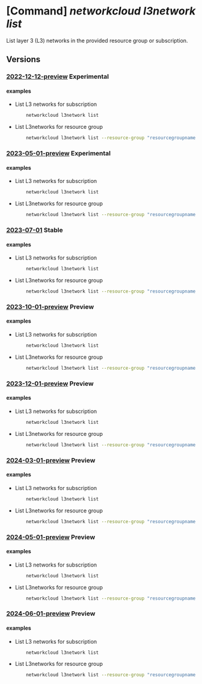 # [Command] _networkcloud l3network list_

List layer 3 (L3) networks in the provided resource group or subscription.

## Versions

### [2022-12-12-preview](/Resources/mgmt-plane/L3N1YnNjcmlwdGlvbnMve30vcHJvdmlkZXJzL21pY3Jvc29mdC5uZXR3b3JrY2xvdWQvbDNuZXR3b3Jrcw==/2022-12-12-preview.xml) **Experimental**

<!-- mgmt-plane /subscriptions/{}/providers/microsoft.networkcloud/l3networks 2022-12-12-preview -->
<!-- mgmt-plane /subscriptions/{}/resourcegroups/{}/providers/microsoft.networkcloud/l3networks 2022-12-12-preview -->

#### examples

- List L3 networks for subscription
    ```bash
        networkcloud l3network list
    ```

- List L3networks for resource group
    ```bash
        networkcloud l3network list --resource-group "resourcegroupname"
    ```

### [2023-05-01-preview](/Resources/mgmt-plane/L3N1YnNjcmlwdGlvbnMve30vcHJvdmlkZXJzL21pY3Jvc29mdC5uZXR3b3JrY2xvdWQvbDNuZXR3b3Jrcw==/2023-05-01-preview.xml) **Experimental**

<!-- mgmt-plane /subscriptions/{}/providers/microsoft.networkcloud/l3networks 2023-05-01-preview -->
<!-- mgmt-plane /subscriptions/{}/resourcegroups/{}/providers/microsoft.networkcloud/l3networks 2023-05-01-preview -->

#### examples

- List L3 networks for subscription
    ```bash
        networkcloud l3network list
    ```

- List L3networks for resource group
    ```bash
        networkcloud l3network list --resource-group "resourcegroupname"
    ```

### [2023-07-01](/Resources/mgmt-plane/L3N1YnNjcmlwdGlvbnMve30vcHJvdmlkZXJzL21pY3Jvc29mdC5uZXR3b3JrY2xvdWQvbDNuZXR3b3Jrcw==/2023-07-01.xml) **Stable**

<!-- mgmt-plane /subscriptions/{}/providers/microsoft.networkcloud/l3networks 2023-07-01 -->
<!-- mgmt-plane /subscriptions/{}/resourcegroups/{}/providers/microsoft.networkcloud/l3networks 2023-07-01 -->

#### examples

- List L3 networks for subscription
    ```bash
        networkcloud l3network list
    ```

- List L3networks for resource group
    ```bash
        networkcloud l3network list --resource-group "resourcegroupname"
    ```

### [2023-10-01-preview](/Resources/mgmt-plane/L3N1YnNjcmlwdGlvbnMve30vcHJvdmlkZXJzL21pY3Jvc29mdC5uZXR3b3JrY2xvdWQvbDNuZXR3b3Jrcw==/2023-10-01-preview.xml) **Preview**

<!-- mgmt-plane /subscriptions/{}/providers/microsoft.networkcloud/l3networks 2023-10-01-preview -->
<!-- mgmt-plane /subscriptions/{}/resourcegroups/{}/providers/microsoft.networkcloud/l3networks 2023-10-01-preview -->

#### examples

- List L3 networks for subscription
    ```bash
        networkcloud l3network list
    ```

- List L3networks for resource group
    ```bash
        networkcloud l3network list --resource-group "resourcegroupname"
    ```

### [2023-12-01-preview](/Resources/mgmt-plane/L3N1YnNjcmlwdGlvbnMve30vcHJvdmlkZXJzL21pY3Jvc29mdC5uZXR3b3JrY2xvdWQvbDNuZXR3b3Jrcw==/2023-12-01-preview.xml) **Preview**

<!-- mgmt-plane /subscriptions/{}/providers/microsoft.networkcloud/l3networks 2023-12-01-preview -->
<!-- mgmt-plane /subscriptions/{}/resourcegroups/{}/providers/microsoft.networkcloud/l3networks 2023-12-01-preview -->

#### examples

- List L3 networks for subscription
    ```bash
        networkcloud l3network list
    ```

- List L3networks for resource group
    ```bash
        networkcloud l3network list --resource-group "resourcegroupname"
    ```

### [2024-03-01-preview](/Resources/mgmt-plane/L3N1YnNjcmlwdGlvbnMve30vcHJvdmlkZXJzL21pY3Jvc29mdC5uZXR3b3JrY2xvdWQvbDNuZXR3b3Jrcw==/2024-03-01-preview.xml) **Preview**

<!-- mgmt-plane /subscriptions/{}/providers/microsoft.networkcloud/l3networks 2024-03-01-preview -->
<!-- mgmt-plane /subscriptions/{}/resourcegroups/{}/providers/microsoft.networkcloud/l3networks 2024-03-01-preview -->

#### examples

- List L3 networks for subscription
    ```bash
        networkcloud l3network list
    ```

- List L3networks for resource group
    ```bash
        networkcloud l3network list --resource-group "resourcegroupname"
    ```

### [2024-05-01-preview](/Resources/mgmt-plane/L3N1YnNjcmlwdGlvbnMve30vcHJvdmlkZXJzL21pY3Jvc29mdC5uZXR3b3JrY2xvdWQvbDNuZXR3b3Jrcw==/2024-05-01-preview.xml) **Preview**

<!-- mgmt-plane /subscriptions/{}/providers/microsoft.networkcloud/l3networks 2024-05-01-preview -->
<!-- mgmt-plane /subscriptions/{}/resourcegroups/{}/providers/microsoft.networkcloud/l3networks 2024-05-01-preview -->

#### examples

- List L3 networks for subscription
    ```bash
        networkcloud l3network list
    ```

- List L3networks for resource group
    ```bash
        networkcloud l3network list --resource-group "resourcegroupname"
    ```

### [2024-06-01-preview](/Resources/mgmt-plane/L3N1YnNjcmlwdGlvbnMve30vcHJvdmlkZXJzL21pY3Jvc29mdC5uZXR3b3JrY2xvdWQvbDNuZXR3b3Jrcw==/2024-06-01-preview.xml) **Preview**

<!-- mgmt-plane /subscriptions/{}/providers/microsoft.networkcloud/l3networks 2024-06-01-preview -->
<!-- mgmt-plane /subscriptions/{}/resourcegroups/{}/providers/microsoft.networkcloud/l3networks 2024-06-01-preview -->

#### examples

- List L3 networks for subscription
    ```bash
        networkcloud l3network list
    ```

- List L3networks for resource group
    ```bash
        networkcloud l3network list --resource-group "resourcegroupname"
    ```
